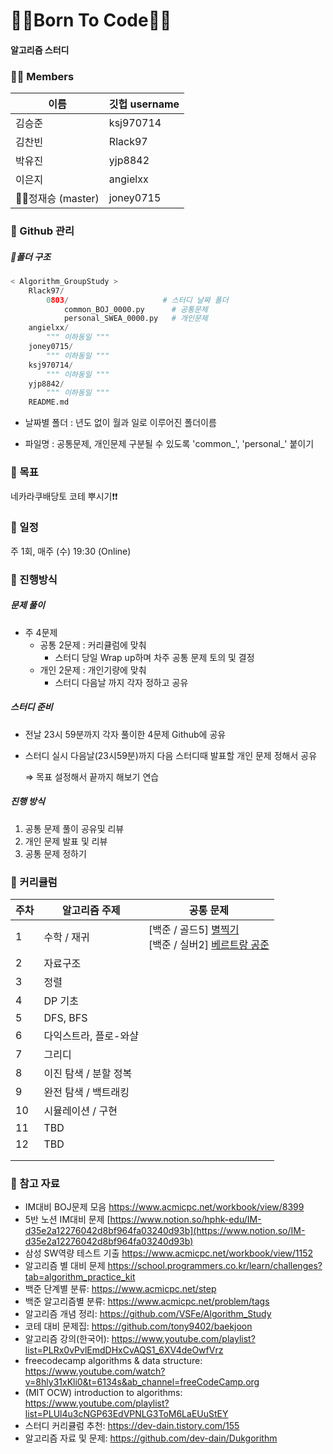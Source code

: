 # 👩‍💻Born To Code👨‍💻

#### 알고리즘 스터디



### 🙋‍♀️ Members

| 이름              | 깃헙 username |
| ----------------- | ------------- |
| 김승준            | ksj970714     |
| 김찬빈            | Rlack97       |
| 박유진            | yjp8842       |
| 이은지            | angielxx      |
| 🙋‍♂️정재승 (master) | joney0715     |



### 💾 Github 관리

##### 📁폴더 구조

```python
< Algorithm_GroupStudy >
	Rlack97/
    	0803/                     # 스터디 날짜 폴더
        	common_BOJ_0000.py      # 공통문제
            personal_SWEA_0000.py   # 개인문제
    angielxx/
    	""" 이하동일 """
    joney0715/
    	""" 이하동일 """
    ksj970714/
    	""" 이하동일 """
    yjp8842/
    	""" 이하동일 """
    README.md
```

- 날짜별 폴더 : 년도 없이 월과 일로 이루어진 폴더이름

- 파일명 : 공통문제, 개인문제 구분될 수 있도록 'common_', 'personal\_' 붙이기

  

### 🔹 목표

네카라쿠배당토 코테 뿌시기❗❗

### 🔹 일정

주 1회, 매주 (수) 19:30 (Online)

### 🔹 진행방식

##### 문제 풀이

- 주 4문제
  - 공통 2문제 : 커리큘럼에 맞춰
    - 스터디 당일 Wrap up하며 차주 공통 문제 토의 및 결정
  - 개인 2문제 : 개인기량에 맞춰
    - 스터디 다음날 까지 각자 정하고 공유

##### 스터디 준비

- 전날 23시 59분까지 각자 풀이한 4문제 Github에 공유

- 스터디 실시 다음날(23시59분)까지 다음 스터디때 발표할 개인 문제 정해서 공유

  ⇒ 목표 설정해서 끝까지 해보기 연습

##### 진행 방식

1. 공통 문제 풀이 공유및 리뷰
2. 개인 문제 발표 및 리뷰
3. 공통 문제 정하기



### 🔹 커리큘럼

| 주차 | 알고리즘 주제         | 공통 문제                                                    |
| ---- | --------------------- | ------------------------------------------------------------ |
| 1    | 수학 / 재귀           | [백준 / 골드5] [별찍기](https://www.acmicpc.net/problem/2447)<br />[백준 / 실버2] [베르트랑 공준](https://www.acmicpc.net/problem/4948) |
| 2    | 자료구조              |                                                              |
| 3    | 정렬                  |                                                              |
| 4    | DP 기초               |                                                              |
| 5    | DFS, BFS              |                                                              |
| 6    | 다익스트라, 플로-와샬 |                                                              |
| 7    | 그리디                |                                                              |
| 8    | 이진 탐색 / 분할 정복 |                                                              |
| 9    | 완전 탐색 / 백트래킹  |                                                              |
| 10   | 시뮬레이션 / 구현     |                                                              |
| 11   | TBD                   |                                                              |
| 12   | TBD                   |                                                              |
|      |                       |                                                              |
|      |                       |                                                              |



### 🔹 참고 자료

- IM대비 BOJ문제 모음 https://www.acmicpc.net/workbook/view/8399
- 5반 노션 IM대비 문제 [https://www.notion.so/hphk-edu/IM-d35e2a12276042d8bf964fa03240d93b](https://www.notion.so/IM-d35e2a12276042d8bf964fa03240d93b)
- 삼성 SW역량 테스트 기출 https://www.acmicpc.net/workbook/view/1152
- 알고리즘 별 대비 문제 https://school.programmers.co.kr/learn/challenges?tab=algorithm_practice_kit
- 백준 단계별 분류: https://www.acmicpc.net/step
- 백준 알고리즘별 분류: https://www.acmicpc.net/problem/tags
- 알고리즘 개념 정리: https://github.com/VSFe/Algorithm_Study
- 코테 대비 문제집: https://github.com/tony9402/baekjoon
- 알고리즘 강의(한국어): https://www.youtube.com/playlist?list=PLRx0vPvlEmdDHxCvAQS1_6XV4deOwfVrz
- freecodecamp algorithms & data structure: https://www.youtube.com/watch?v=8hly31xKli0&t=6134s&ab_channel=freeCodeCamp.org
- (MIT OCW) introduction to algorithms: https://www.youtube.com/playlist?list=PLUl4u3cNGP63EdVPNLG3ToM6LaEUuStEY
- 스터디 커리큘럼 추천: https://dev-dain.tistory.com/155
- 알고리즘 자료 및 문제: https://github.com/dev-dain/Dukgorithm